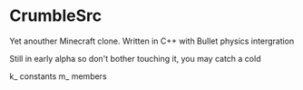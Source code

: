 # CrumbleSrc
Yet anouther Minecraft clone. Written in C++ with Bullet physics intergration

Still in early alpha so don't bother touching it, you may catch a cold

k_ constants
m_ members
